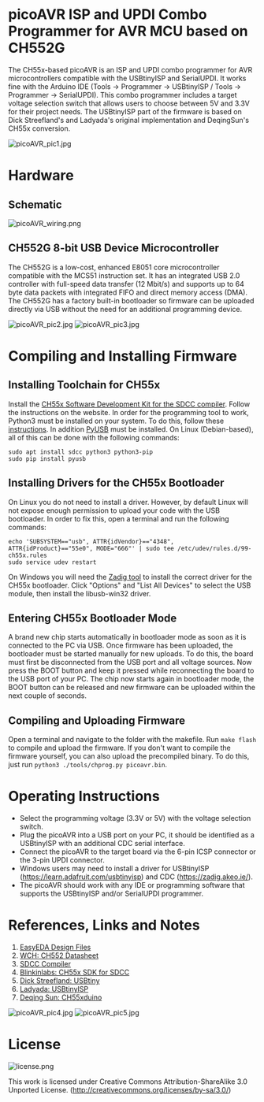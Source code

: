 # picoAVR ISP and UPDI Combo Programmer for AVR MCU based on CH552G
The CH55x-based picoAVR is an ISP and UPDI combo programmer for AVR microcontrollers compatible with the USBtinyISP and SerialUPDI. It works fine with the Arduino IDE (Tools -> Programmer -> USBtinyISP / Tools -> Programmer -> SerialUPDI). This combo programmer includes a target voltage selection switch that allows users to choose between 5V and 3.3V for their project needs. The USBtinyISP part of the firmware is based on Dick Streefland's and Ladyada's original implementation and DeqingSun's CH55x conversion.

![picoAVR_pic1.jpg](https://raw.githubusercontent.com/wagiminator/AVR-Programmer/master/picoAVR_Programmer/documentation/picoAVR_pic1.jpg)

# Hardware
## Schematic
![picoAVR_wiring.png](https://raw.githubusercontent.com/wagiminator/AVR-Programmer/master/picoAVR_Programmer/documentation/picoAVR_wiring.png)

## CH552G 8-bit USB Device Microcontroller
The CH552G is a low-cost, enhanced E8051 core microcontroller compatible with the MCS51 instruction set. It has an integrated USB 2.0 controller with full-speed data transfer (12 Mbit/s) and supports up to 64 byte data packets with integrated FIFO and direct memory access (DMA). The CH552G has a factory built-in bootloader so firmware can be uploaded directly via USB without the need for an additional programming device.

![picoAVR_pic2.jpg](https://raw.githubusercontent.com/wagiminator/AVR-Programmer/master/picoAVR_Programmer/documentation/picoAVR_pic2.jpg)
![picoAVR_pic3.jpg](https://raw.githubusercontent.com/wagiminator/AVR-Programmer/master/picoAVR_Programmer/documentation/picoAVR_pic3.jpg)

# Compiling and Installing Firmware
## Installing Toolchain for CH55x
Install the [CH55x Software Development Kit for the SDCC compiler](https://github.com/Blinkinlabs/ch554_sdcc). Follow the instructions on the website. In order for the programming tool to work, Python3 must be installed on your system. To do this, follow these [instructions](https://www.pythontutorial.net/getting-started/install-python/). In addition [PyUSB](https://github.com/pyusb/pyusb) must be installed. On Linux (Debian-based), all of this can be done with the following commands:

```
sudo apt install sdcc python3 python3-pip
sudo pip install pyusb
```

## Installing Drivers for the CH55x Bootloader
On Linux you do not need to install a driver. However, by default Linux will not expose enough permission to upload your code with the USB bootloader. In order to fix this, open a terminal and run the following commands:

```
echo 'SUBSYSTEM=="usb", ATTR{idVendor}=="4348", ATTR{idProduct}=="55e0", MODE="666"' | sudo tee /etc/udev/rules.d/99-ch55x.rules
sudo service udev restart
```

On Windows you will need the [Zadig tool](https://zadig.akeo.ie/) to install the correct driver for the CH55x bootloader. Click "Options" and "List All Devices" to select the USB module, then install the libusb-win32 driver.

## Entering CH55x Bootloader Mode
A brand new chip starts automatically in bootloader mode as soon as it is connected to the PC via USB. Once firmware has been uploaded, the bootloader must be started manually for new uploads. To do this, the board must first be disconnected from the USB port and all voltage sources. Now press the BOOT button and keep it pressed while reconnecting the board to the USB port of your PC. The chip now starts again in bootloader mode, the BOOT button can be released and new firmware can be uploaded within the next couple of seconds.

## Compiling and Uploading Firmware
Open a terminal and navigate to the folder with the makefile. Run ```make flash``` to compile and upload the firmware. If you don't want to compile the firmware yourself, you can also upload the precompiled binary. To do this, just run ```python3 ./tools/chprog.py picoavr.bin```.

# Operating Instructions
- Select the programming voltage (3.3V or 5V) with the voltage selection switch.
- Plug the picoAVR into a USB port on your PC, it should be identified as a USBtinyISP with an additional CDC serial interface.
- Connect the picoAVR to the target board via the 6-pin ICSP connector or the 3-pin UPDI connector.  
- Windows users may need to install a driver for USBtinyISP (https://learn.adafruit.com/usbtinyisp) and CDC (https://zadig.akeo.ie/).
- The picoAVR should work with any IDE or programming software that supports the USBtinyISP and/or SerialUPDI programmer.

# References, Links and Notes
1. [EasyEDA Design Files](https://oshwlab.com/wagiminator)
2. [WCH: CH552 Datasheet](http://www.wch-ic.com/downloads/CH552DS1_PDF.html)
3. [SDCC Compiler](https://sdcc.sourceforge.net/)
4. [Blinkinlabs: CH55x SDK for SDCC](https://github.com/Blinkinlabs/ch554_sdcc)
5. [Dick Streefland: USBtiny](https://dicks.home.xs4all.nl/avr/usbtiny/)
6. [Ladyada: USBtinyISP](https://learn.adafruit.com/usbtinyisp)
7. [Deqing Sun: CH55xduino](https://github.com/DeqingSun/ch55xduino)

![picoAVR_pic4.jpg](https://raw.githubusercontent.com/wagiminator/AVR-Programmer/master/picoAVR_Programmer/documentation/picoAVR_pic4.jpg)
![picoAVR_pic5.jpg](https://raw.githubusercontent.com/wagiminator/AVR-Programmer/master/picoAVR_Programmer/documentation/picoAVR_pic5.jpg)

# License
![license.png](https://i.creativecommons.org/l/by-sa/3.0/88x31.png)

This work is licensed under Creative Commons Attribution-ShareAlike 3.0 Unported License. 
(http://creativecommons.org/licenses/by-sa/3.0/)
